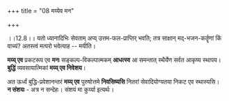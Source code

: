 +++
title = "08 मय्येव मन"

+++
  
  
।।12.8।। यतो ध्यानादिभिः सेवताम् अप्य् उत्तम-फल-प्राप्तिर् भवति; तत्र साक्षान् मद्-भजन-कर्तॄणां किं वाच्यं? अतस्त्वं मत्परो भवेत्याह -- मयीति।

**मय्य् एव** प्रकटरूप एव **मनः** सङ्कल्प-विकल्पात्मकम् **आधत्स्व** आ समन्तात् स्थैर्येण सर्वत आकृष्य स्थापय।  
**बुद्धिं** व्यवसायात्मिकां **मय्य् एव निवेशय**। 

अत ऊर्ध्वं बुद्धि-प्रवेशानन्तरं **मय्य् एव** पुरुषोत्तमे **निवसिष्यसि** नितरां सेवादियोग्यतया निकट एव स्थास्यसि।  
**न संशयः** - अत्र न सन्देहः। संशयं मा कुर्य्या इत्यर्थः।  
  
